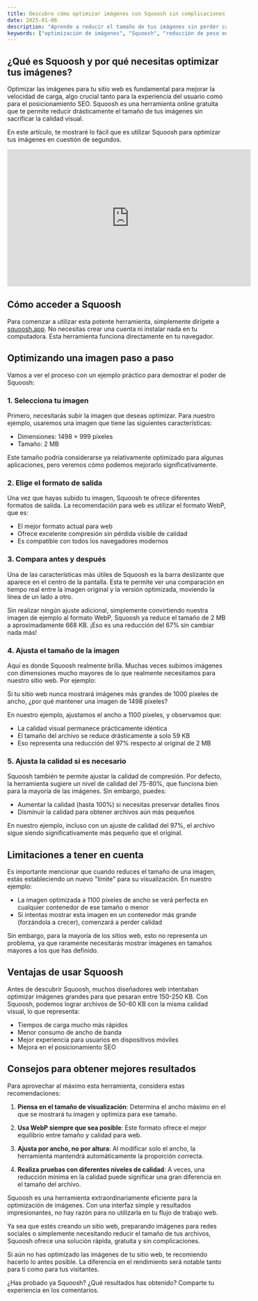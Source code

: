 ```yaml
---
title: Descubre cómo optimizar imágenes con Squoosh sin complicaciones
date: 2025-01-06
description: "Aprende a reducir el tamaño de tus imágenes sin perder calidad utilizando Squoosh, una herramienta online gratuita y fácil de usar. Esta guía te muestra paso a paso cómo convertir imágenes pesadas en versiones ligeras y optimizadas para web, mejorando significativamente el rendimiento de tu sitio."
keywords: ["optimización de imágenes", "Squoosh", "reducción de peso en imagenes", "formato WebP", "compresión de imágenes", "velocidad de carga web", "imágenes para web", "rendimiento de sitio web", "redimensionar imágenes", "herramientas online gratuitas para imagenes"]
---
```






## ¿Qué es Squoosh y por qué necesitas optimizar tus imágenes?

Optimizar las imágenes para tu sitio web es fundamental para mejorar la velocidad de carga, algo crucial tanto para la experiencia del usuario como para el posicionamiento SEO. Squoosh es una herramienta online gratuita que te permite reducir drásticamente el tamaño de tus imágenes sin sacrificar la calidad visual.

En este artículo, te mostraré lo fácil que es utilizar Squoosh para optimizar tus imágenes en cuestión de segundos.


<iframe width="560" height="315" src="https://www.youtube.com/embed/jumkQjyKuzc?si=BKjtnHANdjOa5mBW" title="YouTube video player" frameborder="0" allow="accelerometer; autoplay; clipboard-write; encrypted-media; gyroscope; picture-in-picture; web-share" referrerpolicy="strict-origin-when-cross-origin" allowfullscreen></iframe>


## Cómo acceder a Squoosh

Para comenzar a utilizar esta potente herramienta, simplemente dirígete a [squoosh.app](https://squoosh.app). No necesitas crear una cuenta ni instalar nada en tu computadora. Esta herramienta funciona directamente en tu navegador.

## Optimizando una imagen paso a paso

Vamos a ver el proceso con un ejemplo práctico para demostrar el poder de Squoosh:

### 1. Selecciona tu imagen

Primero, necesitarás subir la imagen que deseas optimizar. Para nuestro ejemplo, usaremos una imagen que tiene las siguientes características:
- Dimensiones: 1498 × 999 píxeles
- Tamaño: 2 MB

Este tamaño podría considerarse ya relativamente optimizado para algunas aplicaciones, pero veremos cómo podemos mejorarlo significativamente.

### 2. Elige el formato de salida

Una vez que hayas subido tu imagen, Squoosh te ofrece diferentes formatos de salida. La recomendación para web es utilizar el formato WebP, que es:
- El mejor formato actual para web
- Ofrece excelente compresión sin pérdida visible de calidad
- Es compatible con todos los navegadores modernos

### 3. Compara antes y después

Una de las características más útiles de Squoosh es la barra deslizante que aparece en el centro de la pantalla. Esta te permite ver una comparación en tiempo real entre la imagen original y la versión optimizada, moviendo la línea de un lado a otro.

Sin realizar ningún ajuste adicional, simplemente convirtiendo nuestra imagen de ejemplo al formato WebP, Squoosh ya reduce el tamaño de 2 MB a aproximadamente 668 KB. ¡Eso es una reducción del 67% sin cambiar nada más!

### 4. Ajusta el tamaño de la imagen

Aquí es donde Squoosh realmente brilla. Muchas veces subimos imágenes con dimensiones mucho mayores de lo que realmente necesitamos para nuestro sitio web. Por ejemplo:

Si tu sitio web nunca mostrará imágenes más grandes de 1000 píxeles de ancho, ¿por qué mantener una imagen de 1498 píxeles?

En nuestro ejemplo, ajustamos el ancho a 1100 píxeles, y observamos que:
- La calidad visual permanece prácticamente idéntica
- El tamaño del archivo se reduce drásticamente a solo 59 KB
- Eso representa una reducción del 97% respecto al original de 2 MB

### 5. Ajusta la calidad si es necesario

Squoosh también te permite ajustar la calidad de compresión. Por defecto, la herramienta sugiere un nivel de calidad del 75-80%, que funciona bien para la mayoría de las imágenes. Sin embargo, puedes:

- Aumentar la calidad (hasta 100%) si necesitas preservar detalles finos
- Disminuir la calidad para obtener archivos aún más pequeños

En nuestro ejemplo, incluso con un ajuste de calidad del 97%, el archivo sigue siendo significativamente más pequeño que el original.

## Limitaciones a tener en cuenta

Es importante mencionar que cuando reduces el tamaño de una imagen, estás estableciendo un nuevo "límite" para su visualización. En nuestro ejemplo:

- La imagen optimizada a 1100 píxeles de ancho se verá perfecta en cualquier contenedor de ese tamaño o menor
- Si intentas mostrar esta imagen en un contenedor más grande (forzándola a crecer), comenzará a perder calidad

Sin embargo, para la mayoría de los sitios web, esto no representa un problema, ya que raramente necesitarás mostrar imágenes en tamaños mayores a los que has definido.

## Ventajas de usar Squoosh

Antes de descubrir Squoosh, muchos diseñadores web intentaban optimizar imágenes grandes para que pesaran entre 150-250 KB. Con Squoosh, podemos lograr archivos de 50-60 KB con la misma calidad visual, lo que representa:

- Tiempos de carga mucho más rápidos
- Menor consumo de ancho de banda
- Mejor experiencia para usuarios en dispositivos móviles
- Mejora en el posicionamiento SEO

## Consejos para obtener mejores resultados

Para aprovechar al máximo esta herramienta, considera estas recomendaciones:

1. **Piensa en el tamaño de visualización**: Determina el ancho máximo en el que se mostrará tu imagen y optimiza para ese tamaño.

2. **Usa WebP siempre que sea posible**: Este formato ofrece el mejor equilibrio entre tamaño y calidad para web.

3. **Ajusta por ancho, no por altura**: Al modificar solo el ancho, la herramienta mantendrá automáticamente la proporción correcta.

4. **Realiza pruebas con diferentes niveles de calidad**: A veces, una reducción mínima en la calidad puede significar una gran diferencia en el tamaño del archivo.



Squoosh es una herramienta extraordinariamente eficiente para la optimización de imágenes. Con una interfaz simple y resultados impresionantes, no hay razón para no utilizarla en tu flujo de trabajo web.

Ya sea que estés creando un sitio web, preparando imágenes para redes sociales o simplemente necesitando reducir el tamaño de tus archivos, Squoosh ofrece una solución rápida, gratuita y sin complicaciones.

Si aún no has optimizado las imágenes de tu sitio web, te recomiendo hacerlo lo antes posible. La diferencia en el rendimiento será notable tanto para ti como para tus visitantes.

¿Has probado ya Squoosh? ¿Qué resultados has obtenido? Comparte tu experiencia en los comentarios.
